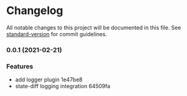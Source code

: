 # Changelog

All notable changes to this project will be documented in this file. See [standard-version](https://github.com/conventional-changelog/standard-version) for commit guidelines.

### 0.0.1 (2021-02-21)


### Features

* add logger plugin 1e47be8
* state-diff logging integration 64509fa
